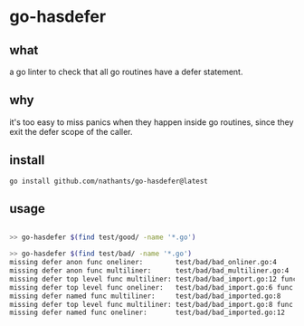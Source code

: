 # go-hasdefer

## what

a go linter to check that all go routines have a defer statement.

## why

it's too easy to miss panics when they happen inside go routines, since they exit the defer scope of the caller.

## install

`go install github.com/nathants/go-hasdefer@latest`


## usage

```bash

>> go-hasdefer $(find test/good/ -name '*.go')

>> go-hasdefer $(find test/bad/ -name '*.go')
missing defer anon func oneliner:        test/bad/bad_onliner.go:4      go func() {}()
missing defer anon func multiliner:      test/bad/bad_multiliner.go:4   go func() {
missing defer top level func multiliner: test/bad/bad_import.go:12 func Foobar() {
missing defer top level func oneliner:   test/bad/bad_import.go:6 func (d *Data) Foobar2() {}
missing defer named func multiliner:     test/bad/bad_imported.go:8     Foobar3 := func() {
missing defer top level func multiliner: test/bad/bad_import.go:8 func (d *Data) Foobar4() {
missing defer named func oneliner:       test/bad/bad_imported.go:12    Foobar4 := func() {}
```
